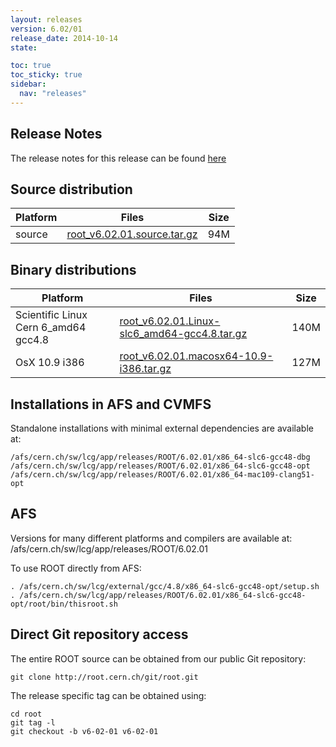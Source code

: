 ```yaml
---
layout: releases
version: 6.02/01
release_date: 2014-10-14
state:

toc: true
toc_sticky: true
sidebar:
  nav: "releases"
---
```



## Release Notes

The release notes for this release can be found [here](https://root.cern.ch/root-version-v6-02-00-patch-release-notes)

## Source distribution

| Platform       | Files | Size |
|-----------|-------|-----|
| source | [root_v6.02.01.source.tar.gz](https://root.cern.ch/download/root_v6.02.01.source.tar.gz) |  94M |


## Binary distributions

| Platform       | Files | Size |
|-----------|-------|-----|
| Scientific Linux Cern 6_amd64 gcc4.8 | [root_v6.02.01.Linux-slc6_amd64-gcc4.8.tar.gz](https://root.cern.ch/download/root_v6.02.01.Linux-slc6_amd64-gcc4.8.tar.gz) | 140M |
| OsX 10.9 i386 | [root_v6.02.01.macosx64-10.9-i386.tar.gz](https://root.cern.ch/download/root_v6.02.01.macosx64-10.9-i386.tar.gz) | 127M |



## Installations in AFS and CVMFS
Standalone installations with minimal external dependencies are available at:
~~~
/afs/cern.ch/sw/lcg/app/releases/ROOT/6.02.01/x86_64-slc6-gcc48-dbg
/afs/cern.ch/sw/lcg/app/releases/ROOT/6.02.01/x86_64-slc6-gcc48-opt
/afs/cern.ch/sw/lcg/app/releases/ROOT/6.02.01/x86_64-mac109-clang51-opt
~~~

## AFS
Versions for many different platforms and compilers are available at:
/afs/cern.ch/sw/lcg/app/releases/ROOT/6.02.01

To use ROOT directly from AFS:
~~~
. /afs/cern.ch/sw/lcg/external/gcc/4.8/x86_64-slc6-gcc48-opt/setup.sh
. /afs/cern.ch/sw/lcg/app/releases/ROOT/6.02.01/x86_64-slc6-gcc48-opt/root/bin/thisroot.sh
~~~

## Direct Git repository access
The entire ROOT source can be obtained from our public Git repository:

~~~
git clone http://root.cern.ch/git/root.git
~~~
The release specific tag can be obtained using:
~~~
cd root
git tag -l
git checkout -b v6-02-01 v6-02-01
~~~
